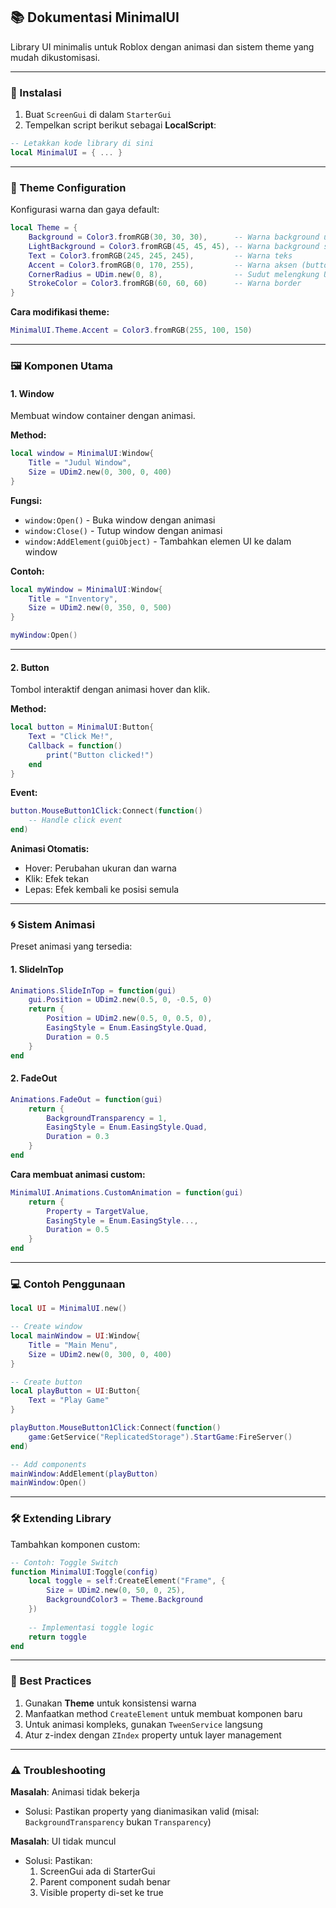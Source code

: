 ## 📚 Dokumentasi MinimalUI
Library UI minimalis untuk Roblox dengan animasi dan sistem theme yang mudah dikustomisasi.

---

### 🔧 Instalasi
1. Buat `ScreenGui` di dalam `StarterGui`
2. Tempelkan script berikut sebagai **LocalScript**:

```lua
-- Letakkan kode library di sini
local MinimalUI = { ... }
```

---

### 🎨 Theme Configuration
Konfigurasi warna dan gaya default:

```lua
local Theme = {
    Background = Color3.fromRGB(30, 30, 30),      -- Warna background utama
    LightBackground = Color3.fromRGB(45, 45, 45), -- Warna background sekunder
    Text = Color3.fromRGB(245, 245, 245),         -- Warna teks
    Accent = Color3.fromRGB(0, 170, 255),         -- Warna aksen (button hover, dll)
    CornerRadius = UDim.new(0, 8),                -- Sudut melengkung UI
    StrokeColor = Color3.fromRGB(60, 60, 60)      -- Warna border
}
```

**Cara modifikasi theme:**
```lua
MinimalUI.Theme.Accent = Color3.fromRGB(255, 100, 150)
```

---

### 🖼️ Komponen Utama

#### 1. Window
Membuat window container dengan animasi.

**Method:**
```lua
local window = MinimalUI:Window{
    Title = "Judul Window",
    Size = UDim2.new(0, 300, 0, 400)
}
```

**Fungsi:**
- `window:Open()` - Buka window dengan animasi
- `window:Close()` - Tutup window dengan animasi
- `window:AddElement(guiObject)` - Tambahkan elemen UI ke dalam window

**Contoh:**
```lua
local myWindow = MinimalUI:Window{
    Title = "Inventory",
    Size = UDim2.new(0, 350, 0, 500)
}

myWindow:Open()
```

---

#### 2. Button
Tombol interaktif dengan animasi hover dan klik.

**Method:**
```lua
local button = MinimalUI:Button{
    Text = "Click Me!",
    Callback = function()
        print("Button clicked!")
    end
}
```

**Event:**
```lua
button.MouseButton1Click:Connect(function()
    -- Handle click event
end)
```

**Animasi Otomatis:**
- Hover: Perubahan ukuran dan warna
- Klik: Efek tekan
- Lepas: Efek kembali ke posisi semula

---

### 🌀 Sistem Animasi
Preset animasi yang tersedia:

#### 1. SlideInTop
```lua
Animations.SlideInTop = function(gui)
    gui.Position = UDim2.new(0.5, 0, -0.5, 0)
    return {
        Position = UDim2.new(0.5, 0, 0.5, 0),
        EasingStyle = Enum.EasingStyle.Quad,
        Duration = 0.5
    }
end
```

#### 2. FadeOut
```lua
Animations.FadeOut = function(gui)
    return {
        BackgroundTransparency = 1,
        EasingStyle = Enum.EasingStyle.Quad,
        Duration = 0.3
    }
end
```

**Cara membuat animasi custom:**
```lua
MinimalUI.Animations.CustomAnimation = function(gui)
    return {
        Property = TargetValue,
        EasingStyle = Enum.EasingStyle...,
        Duration = 0.5
    }
end
```

---

### 💻 Contoh Penggunaan
```lua
local UI = MinimalUI.new()

-- Create window
local mainWindow = UI:Window{
    Title = "Main Menu",
    Size = UDim2.new(0, 300, 0, 400)
}

-- Create button
local playButton = UI:Button{
    Text = "Play Game"
}

playButton.MouseButton1Click:Connect(function()
    game:GetService("ReplicatedStorage").StartGame:FireServer()
end)

-- Add components
mainWindow:AddElement(playButton)
mainWindow:Open()
```

---

### 🛠️ Extending Library
Tambahkan komponen custom:

```lua
-- Contoh: Toggle Switch
function MinimalUI:Toggle(config)
    local toggle = self:CreateElement("Frame", {
        Size = UDim2.new(0, 50, 0, 25),
        BackgroundColor3 = Theme.Background
    })
    
    -- Implementasi toggle logic
    return toggle
end
```

---

### 📝 Best Practices
1. Gunakan **Theme** untuk konsistensi warna
2. Manfaatkan method `CreateElement` untuk membuat komponen baru
3. Untuk animasi kompleks, gunakan `TweenService` langsung
4. Atur z-index dengan `ZIndex` property untuk layer management

---

### ⚠️ Troubleshooting
**Masalah**: Animasi tidak bekerja
- Solusi: Pastikan property yang dianimasikan valid (misal: `BackgroundTransparency` bukan `Transparency`)

**Masalah**: UI tidak muncul
- Solusi: Pastikan:
  1. ScreenGui ada di StarterGui
  2. Parent component sudah benar
  3. Visible property di-set ke true
  
